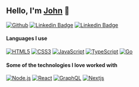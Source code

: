 ## Hello, I'm [John](https://www.johnbioux.fr) 👋
[![Github](https://img.shields.io/github/followers/salimcodes?label=Follow&style=social)](https://github.com/alcjohn)
[![Linkedin Badge](https://img.shields.io/badge/-linkedin-blue?style=flat-square&logo=Linkedin&logoColor=white&link=https://www.linkedin.com/in/john-bioux/)](https://www.linkedin.com/in/john-bioux/)
[![Linkedin Badge](https://img.shields.io/badge/-mail-red?style=flat-square&logo=gmail&logoColor=white&link=https://www.linkedin.com/in/john-bioux/)](mailto:john.bioux@gmail.com)

#### Languages I use

[![HTML5](https://img.shields.io/badge/-HTML5-000000?style=flat&logo=html5)](https://developer.mozilla.org/fr/docs/Web/Guide/HTML/HTML5)
[![CSS3](https://img.shields.io/badge/-CSS3-000000?style=flat&logo=css3&logoColor=1572B6)](https://developer.mozilla.org/fr/docs/Web/CSS)
[![JavaScript](https://img.shields.io/badge/-JavaScript-000000?style=flat&logo=javascript)](https://developer.mozilla.org/fr/docs/Web/JavaScript)
[![TypeScript](https://img.shields.io/badge/-TypeScript-000000?style=flat&logo=typescript&logoColor=007ACC)](https://www.typescriptlang.org/)
[![Go](https://img.shields.io/badge/-Go-000000?style=flat&logo=go)](https://golang.org/)

#### Some of the technologies I love worked with

[![Node.js](https://img.shields.io/badge/-Node.js-222222?style=flat&logo=node.js&logoColor=339933)](https://nodejs.org/en/)
[![React](https://img.shields.io/badge/-React-222222?style=flat&logo=React&logoColor=61DAFB)](https://fr.reactjs.org/)
[![GraphQL](https://img.shields.io/badge/-GraphQL-222222?style=flat&logo=graphql&logoColor=E10098)](https://graphql.org/)
[![Nextjs](https://img.shields.io/badge/-Next.js-222222?style=flat&logo=next.js&logoColor=white)](https://nextjs.org/)
